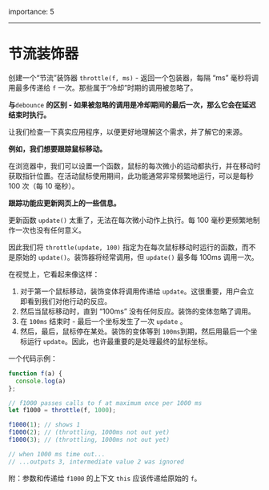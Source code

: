 importance: 5

---

# 节流装饰器

创建一个“节流”装饰器 `throttle(f, ms)` - 返回一个包装器，每隔 “ms” 毫秒将调用最多传递给 `f` 一次。那些属于“冷却”时期的调用被忽略了。

**与**`debounce` **的区别 - 如果被忽略的调用是冷却期间的最后一次，那么它会在延迟结束时执行。**

让我们检查一下真实应用程序，以便更好地理解这个需求，并了解它的来源。

**例如，我们想要跟踪鼠标移动。**

在浏览器中，我们可以设置一个函数，鼠标的每次微小的运动都执行，并在移动时获取指针位置。在活动鼠标使用期间，此功能通常非常频繁地运行，可以是每秒 100 次（每 10 毫秒）。

**跟踪功能应更新网页上的一些信息。**

更新函数 `update()` 太重了，无法在每次微小动作上执行。每 100 毫秒更频繁地制作一次也没有任何意义。 

因此我们将 `throttle(update, 100)` 指定为在每次鼠标移动时运行的函数，而不是原始的 `update()`。装饰器将经常调用，但 `update()` 最多每 100ms 调用一次。

在视觉上，它看起来像这样：

1. 对于第一个鼠标移动，装饰变体将调用传递给 `update`。这很重要，用户会立即看到我们对他行动的反应。
2. 然后当鼠标移动时，直到 “100ms” 没有任何反应。装饰的变体忽略了调用。
3. 在 `100ms`  结束时 - 最后一个坐标发生了一次 `update` 。
4. 然后，最后，鼠标停在某处。装饰的变体等到 `100ms`到期，然后用最后一个坐标运行 `update`。因此，也许最重要的是处理最终的鼠标坐标。

一个代码示例：

```js
function f(a) {
  console.log(a)
};

// f1000 passes calls to f at maximum once per 1000 ms
let f1000 = throttle(f, 1000);

f1000(1); // shows 1
f1000(2); // (throttling, 1000ms not out yet)
f1000(3); // (throttling, 1000ms not out yet)

// when 1000 ms time out...
// ...outputs 3, intermediate value 2 was ignored
```

附：参数和传递给 `f1000` 的上下文 `this` 应该传递给原始的 `f`。
